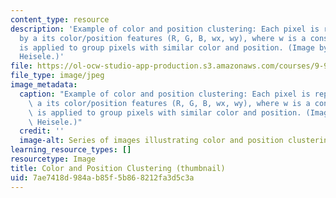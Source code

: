 ```yaml
---
content_type: resource
description: 'Example of color and position clustering: Each pixel is represented
  by a its color/position features (R, G, B, wx, wy), where w is a constant. Clustering
  is applied to group pixels with similar color and position. (Image by Dr. Bernd
  Heisele.)'
file: https://ol-ocw-studio-app-production.s3.amazonaws.com/courses/9-913-pattern-recognition-for-machine-vision-fall-2004/7ae7418d984ab85f5b868212fa3d5c3a_9-913f04-th.jpg
file_type: image/jpeg
image_metadata:
  caption: "Example of color and position clustering: Each pixel is represented by\
    \ a its color/position features (R, G, B, wx, wy), where w is a constant. Clustering\
    \ is applied to group pixels with similar color and position. (Image\_by Dr. Bernd\
    \ Heisele.)"
  credit: ''
  image-alt: Series of images illustrating color and position clustering.
learning_resource_types: []
resourcetype: Image
title: Color and Position Clustering (thumbnail)
uid: 7ae7418d-984a-b85f-5b86-8212fa3d5c3a
---
```

